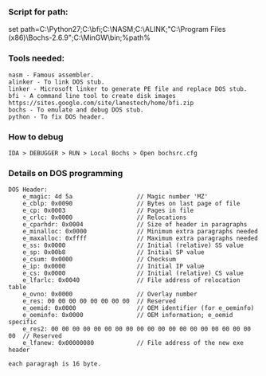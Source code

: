 ### Script for path:

set path=C:\Python27;C:\bfi;C:\NASM;C:\ALINK;"C:\Program Files (x86)\Bochs-2.6.9";C:\MinGW\bin;%path%

### Tools needed:

    nasm - Famous assembler.
    alinker - To link DOS stub.
    linker - Microsoft linker to generate PE file and replace DOS stub.
    bfi - A command line tool to create disk images https://sites.google.com/site/lanestech/home/bfi.zip
    bochs - To emulate and debug DOS stub.
    python - To fix DOS header.

### How to debug
    IDA > DEBUGGER > RUN > Local Bochs > Open bochsrc.cfg



### Details on DOS programming
    
    DOS Header:
        e_magic: 4d 5a                  // Magic number 'MZ'
        e_cblp: 0x0090                  // Bytes on last page of file
        e_cp: 0x0003                    // Pages in file
        e_crlc: 0x0000                  // Relocations
        e_cparhdr: 0x0004               // Size of header in paragraphs
        e_minalloc: 0x0000              // Minimum extra paragraphs needed
        e_maxalloc: 0xffff              // Maximum extra paragraphs needed
        e_ss: 0x0000                    // Initial (relative) SS value
        e_sp: 0x00b8                    // Initial SP value
        e_csum: 0x0000                  // Checksum
        e_ip: 0x0000                    // Initial IP value
        e_cs: 0x0000                    // Initial (relative) CS value
        e_lfarlc: 0x0040                // File address of relocation table
        e_ovno: 0x0000                  // Overlay number
        e_res: 00 00 00 00 00 00 00 00  // Reserved
        e_oemid: 0x0000                 // OEM identifier (for e_oeminfo)
        e_oeminfo: 0x0000               // OEM information; e_oemid specific
        e_res2: 00 00 00 00 00 00 00 00 00 00 00 00 00 00 00 00 00 00 00 00  // Reserved
        e_lfanew: 0x00000080            // File address of the new exe header
    
    each paragragh is 16 byte.
